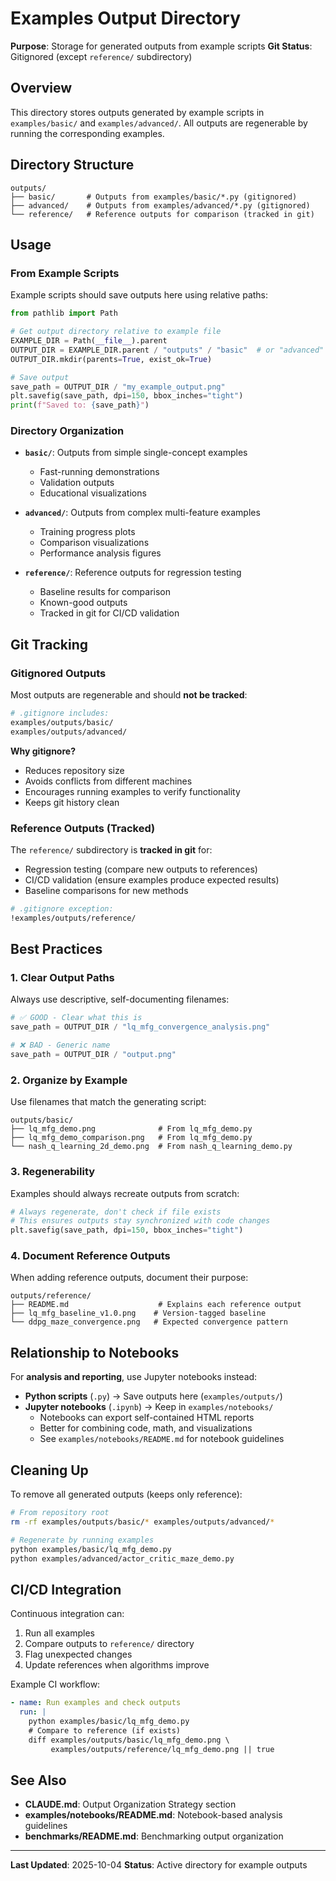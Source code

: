 # Examples Output Directory

**Purpose**: Storage for generated outputs from example scripts
**Git Status**: Gitignored (except `reference/` subdirectory)

## Overview

This directory stores outputs generated by example scripts in `examples/basic/` and `examples/advanced/`. All outputs are regenerable by running the corresponding examples.

## Directory Structure

```
outputs/
├── basic/       # Outputs from examples/basic/*.py (gitignored)
├── advanced/    # Outputs from examples/advanced/*.py (gitignored)
└── reference/   # Reference outputs for comparison (tracked in git)
```

## Usage

### From Example Scripts

Example scripts should save outputs here using relative paths:

```python
from pathlib import Path

# Get output directory relative to example file
EXAMPLE_DIR = Path(__file__).parent
OUTPUT_DIR = EXAMPLE_DIR.parent / "outputs" / "basic"  # or "advanced"
OUTPUT_DIR.mkdir(parents=True, exist_ok=True)

# Save output
save_path = OUTPUT_DIR / "my_example_output.png"
plt.savefig(save_path, dpi=150, bbox_inches="tight")
print(f"Saved to: {save_path}")
```

### Directory Organization

- **`basic/`**: Outputs from simple single-concept examples
  - Fast-running demonstrations
  - Validation outputs
  - Educational visualizations

- **`advanced/`**: Outputs from complex multi-feature examples
  - Training progress plots
  - Comparison visualizations
  - Performance analysis figures

- **`reference/`**: Reference outputs for regression testing
  - Baseline results for comparison
  - Known-good outputs
  - Tracked in git for CI/CD validation

## Git Tracking

### Gitignored Outputs

Most outputs are regenerable and should **not be tracked**:

```bash
# .gitignore includes:
examples/outputs/basic/
examples/outputs/advanced/
```

**Why gitignore?**
- Reduces repository size
- Avoids conflicts from different machines
- Encourages running examples to verify functionality
- Keeps git history clean

### Reference Outputs (Tracked)

The `reference/` subdirectory is **tracked in git** for:
- Regression testing (compare new outputs to references)
- CI/CD validation (ensure examples produce expected results)
- Baseline comparisons for new methods

```bash
# .gitignore exception:
!examples/outputs/reference/
```

## Best Practices

### 1. Clear Output Paths

Always use descriptive, self-documenting filenames:

```python
# ✅ GOOD - Clear what this is
save_path = OUTPUT_DIR / "lq_mfg_convergence_analysis.png"

# ❌ BAD - Generic name
save_path = OUTPUT_DIR / "output.png"
```

### 2. Organize by Example

Use filenames that match the generating script:

```
outputs/basic/
├── lq_mfg_demo.png              # From lq_mfg_demo.py
├── lq_mfg_demo_comparison.png   # From lq_mfg_demo.py
└── nash_q_learning_2d_demo.png  # From nash_q_learning_demo.py
```

### 3. Regenerability

Examples should always recreate outputs from scratch:

```python
# Always regenerate, don't check if file exists
# This ensures outputs stay synchronized with code changes
plt.savefig(save_path, dpi=150, bbox_inches="tight")
```

### 4. Document Reference Outputs

When adding reference outputs, document their purpose:

```
outputs/reference/
├── README.md                    # Explains each reference output
├── lq_mfg_baseline_v1.0.png    # Version-tagged baseline
└── ddpg_maze_convergence.png   # Expected convergence pattern
```

## Relationship to Notebooks

For **analysis and reporting**, use Jupyter notebooks instead:

- **Python scripts** (`.py`) → Save outputs here (`examples/outputs/`)
- **Jupyter notebooks** (`.ipynb`) → Keep in `examples/notebooks/`
  - Notebooks can export self-contained HTML reports
  - Better for combining code, math, and visualizations
  - See `examples/notebooks/README.md` for notebook guidelines

## Cleaning Up

To remove all generated outputs (keeps only reference):

```bash
# From repository root
rm -rf examples/outputs/basic/* examples/outputs/advanced/*

# Regenerate by running examples
python examples/basic/lq_mfg_demo.py
python examples/advanced/actor_critic_maze_demo.py
```

## CI/CD Integration

Continuous integration can:
1. Run all examples
2. Compare outputs to `reference/` directory
3. Flag unexpected changes
4. Update references when algorithms improve

Example CI workflow:

```yaml
- name: Run examples and check outputs
  run: |
    python examples/basic/lq_mfg_demo.py
    # Compare to reference (if exists)
    diff examples/outputs/basic/lq_mfg_demo.png \
         examples/outputs/reference/lq_mfg_demo.png || true
```

## See Also

- **CLAUDE.md**: Output Organization Strategy section
- **examples/notebooks/README.md**: Notebook-based analysis guidelines
- **benchmarks/README.md**: Benchmarking output organization

---

**Last Updated**: 2025-10-04
**Status**: Active directory for example outputs
